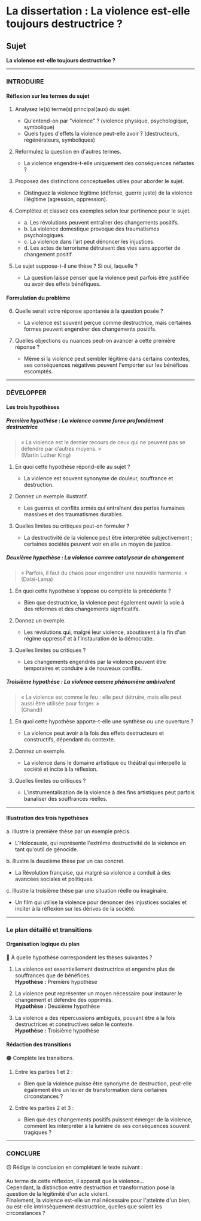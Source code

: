 # La dissertation : La violence est-elle toujours destructrice ?

## Sujet
**La violence est-elle toujours destructrice ?**

---

### INTRODUIRE

#### Réflexion sur les termes du sujet

1. Analysez le(s) terme(s) principal(aux) du sujet.
   - Qu'entend-on par "violence" ? (violence physique, psychologique, symbolique)
   - Quels types d'effets la violence peut-elle avoir ? (destructeurs, régénérateurs, symboliques)

2. Reformulez la question en d'autres termes.
   - La violence engendre-t-elle uniquement des conséquences néfastes ?

3. Proposez des distinctions conceptuelles utiles pour aborder le sujet.
   - Distinguez la violence légitime (défense, guerre juste) de la violence illégitime (agression, oppression).

4. Complétez et classez ces exemples selon leur pertinence pour le sujet.
   - a. Les révolutions peuvent entraîner des changements positifs.
   - b. La violence domestique provoque des traumatismes psychologiques.
   - c. La violence dans l’art peut dénoncer les injustices.
   - d. Les actes de terrorisme détruisent des vies sans apporter de changement positif.

5. Le sujet suppose-t-il une thèse ? Si oui, laquelle ?
   - La question laisse penser que la violence peut parfois être justifiée ou avoir des effets bénéfiques.

#### Formulation du problème

6. Quelle serait votre réponse spontanée à la question posée ?
   - La violence est souvent perçue comme destructrice, mais certaines formes peuvent engendrer des changements positifs.

7. Quelles objections ou nuances peut-on avancer à cette première réponse ?
   - Même si la violence peut sembler légitime dans certains contextes, ses conséquences négatives peuvent l'emporter sur les bénéfices escomptés.

---

### DÉVELOPPER

#### Les trois hypothèses

##### Première hypothèse : La violence comme force profondément destructrice

> « La violence est le dernier recours de ceux qui ne peuvent pas se défendre par d’autres moyens. »  
> (Martin Luther King)

1. En quoi cette hypothèse répond-elle au sujet ?
   - La violence est souvent synonyme de douleur, souffrance et destruction.

2. Donnez un exemple illustratif.
   - Les guerres et conflits armés qui entraînent des pertes humaines massives et des traumatismes durables.

3. Quelles limites ou critiques peut-on formuler ?
   - La destructivité de la violence peut être interprétée subjectivement ; certaines sociétés peuvent voir en elle un moyen de justice.

##### Deuxième hypothèse : La violence comme catalyseur de changement

> « Parfois, il faut du chaos pour engendrer une nouvelle harmonie. »  
> (Dalaï-Lama)

1. En quoi cette hypothèse s'oppose ou complète la précédente ?
   - Bien que destructrice, la violence peut également ouvrir la voie à des réformes et des changements significatifs.

2. Donnez un exemple.
   - Les révolutions qui, malgré leur violence, aboutissent à la fin d'un régime oppressif et à l’instauration de la démocratie.

3. Quelles limites ou critiques ?
   - Les changements engendrés par la violence peuvent être temporaires et conduire à de nouveaux conflits.

##### Troisième hypothèse : La violence comme phénomène ambivalent

> « La violence est comme le feu : elle peut détruire, mais elle peut aussi être utilisée pour forger. »  
> (Ghandi)

1. En quoi cette hypothèse apporte-t-elle une synthèse ou une ouverture ?
   - La violence peut avoir à la fois des effets destructeurs et constructifs, dépendant du contexte.

2. Donnez un exemple.
   - La violence dans le domaine artistique ou théâtral qui interpelle la société et incite à la réflexion.

3. Quelles limites ou critiques ?
   - L'instrumentalisation de la violence à des fins artistiques peut parfois banaliser des souffrances réelles.

---

#### Illustration des trois hypothèses

a. Illustre la première thèse par un exemple précis.
   - L'Holocauste, qui représente l'extrême destructivité de la violence en tant qu'outil de génocide.

b. Illustre la deuxième thèse par un cas concret.
   - La Révolution française, qui malgré sa violence a conduit à des avancées sociales et politiques.

c. Illustre la troisième thèse par une situation réelle ou imaginaire.
   - Un film qui utilise la violence pour dénoncer des injustices sociales et inciter à la réflexion sur les dérives de la société.

---

### Le plan détaillé et transitions

#### Organisation logique du plan

🔴 À quelle hypothèse correspondent les thèses suivantes ?

1. La violence est essentiellement destructrice et engendre plus de souffrances que de bénéfices.  
   **Hypothèse :** Première hypothèse

2. La violence peut représenter un moyen nécessaire pour instaurer le changement et défendre des opprimés.  
   **Hypothèse :** Deuxième hypothèse

3. La violence a des répercussions ambiguës, pouvant être à la fois destructrices et constructives selon le contexte.  
   **Hypothèse :** Troisième hypothèse

#### Rédaction des transitions

🟠 Complète les transitions.

1. Entre les parties 1 et 2 :  
   - Bien que la violence puisse être synonyme de destruction, peut-elle également être un levier de transformation dans certaines circonstances ?

2. Entre les parties 2 et 3 :  
   - Bien que des changements positifs puissent émerger de la violence, comment les interpréter à la lumière de ses conséquences souvent tragiques ?

---

### CONCLURE

🟡 Rédige la conclusion en complétant le texte suivant :

Au terme de cette réflexion, il apparaît que la violence…  
Cependant, la distinction entre destruction et transformation pose la question de la légitimité d'un acte violent.  
Finalement, la violence est-elle un mal nécessaire pour l'atteinte d'un bien, ou est-elle intrinsèquement destructrice, quelles que soient les circonstances ?